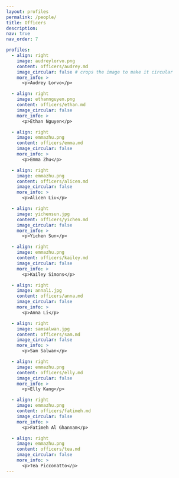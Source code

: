```yaml
---
layout: profiles
permalink: /people/
title: Officers
description:
nav: true
nav_order: 7

profiles:
  - align: right
    image: audreylorvo.png
    content: officers/audrey.md
    image_circular: false # crops the image to make it circular
    more_info: >
      <p>Audrey Lorvo</p>

  - align: right
    image: ethannguyen.png
    content: officers/ethan.md
    image_circular: false
    more_info: >
      <p>Ethan Nguyen</p>

  - align: right
    image: emmazhu.png
    content: officers/emma.md
    image_circular: false
    more_info: >
      <p>Emma Zhu</p>

  - align: right
    image: emmazhu.png
    content: officers/alicen.md
    image_circular: false
    more_info: >
      <p>Alicen Liu</p>

  - align: right
    image: yichensun.jpg
    content: officers/yichen.md
    image_circular: false
    more_info: >
      <p>Yichen Sun</p>

  - align: right
    image: emmazhu.png
    content: officers/kailey.md
    image_circular: false
    more_info: >
      <p>Kailey Simons</p>

  - align: right
    image: annali.jpg
    content: officers/anna.md
    image_circular: false
    more_info: >
      <p>Anna Li</p>

  - align: right
    image: samsalwan.jpg
    content: officers/sam.md
    image_circular: false
    more_info: >
      <p>Sam Salwan</p>

  - align: right
    image: emmazhu.png
    content: officers/elly.md
    image_circular: false
    more_info: >
      <p>Elly Kang</p>

  - align: right
    image: emmazhu.png
    content: officers/fatimeh.md
    image_circular: false
    more_info: >
      <p>Fatimeh Al Ghannam</p>

  - align: right
    image: emmazhu.png
    content: officers/tea.md
    image_circular: false
    more_info: >
      <p>Tea Picconatto</p>
---
```

